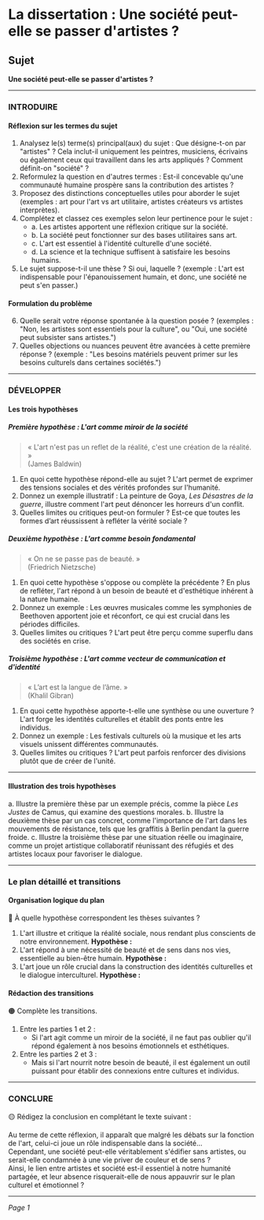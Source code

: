 # La dissertation : Une société peut-elle se passer d'artistes ?

## Sujet
**Une société peut-elle se passer d'artistes ?**

---

### INTRODUIRE

#### Réflexion sur les termes du sujet

1. Analysez le(s) terme(s) principal(aux) du sujet : Que désigne-t-on par "artistes" ? Cela inclut-il uniquement les peintres, musiciens, écrivains ou également ceux qui travaillent dans les arts appliqués ? Comment définit-on "société" ?
2. Reformulez la question en d'autres termes : Est-il concevable qu'une communauté humaine prospère sans la contribution des artistes ?
3. Proposez des distinctions conceptuelles utiles pour aborder le sujet (exemples : art pour l'art vs art utilitaire, artistes créateurs vs artistes interprètes).
4. Complétez et classez ces exemples selon leur pertinence pour le sujet :
   - a. Les artistes apportent une réflexion critique sur la société.  
   - b. La société peut fonctionner sur des bases utilitaires sans art.  
   - c. L'art est essentiel à l'identité culturelle d'une société.  
   - d. La science et la technique suffisent à satisfaire les besoins humains.
5. Le sujet suppose-t-il une thèse ? Si oui, laquelle ? (exemple : L'art est indispensable pour l'épanouissement humain, et donc, une société ne peut s'en passer.)

#### Formulation du problème

6. Quelle serait votre réponse spontanée à la question posée ? (exemples : "Non, les artistes sont essentiels pour la culture", ou "Oui, une société peut subsister sans artistes.")
7. Quelles objections ou nuances peuvent être avancées à cette première réponse ? (exemple : "Les besoins matériels peuvent primer sur les besoins culturels dans certaines sociétés.")

---

### DÉVELOPPER

#### Les trois hypothèses

##### Première hypothèse : L'art comme miroir de la société

> « L'art n'est pas un reflet de la réalité, c'est une création de la réalité. »  
> (James Baldwin)

1. En quoi cette hypothèse répond-elle au sujet ? L'art permet de exprimer des tensions sociales et des vérités profondes sur l'humanité.
2. Donnez un exemple illustratif : La peinture de Goya, *Les Désastres de la guerre*, illustre comment l'art peut dénoncer les horreurs d'un conflit.
3. Quelles limites ou critiques peut-on formuler ? Est-ce que toutes les formes d’art réussissent à refléter la vérité sociale ?

##### Deuxième hypothèse : L'art comme besoin fondamental

> « On ne se passe pas de beauté. »  
> (Friedrich Nietzsche)

1. En quoi cette hypothèse s'oppose ou complète la précédente ? En plus de refléter, l'art répond à un besoin de beauté et d'esthétique inhérent à la nature humaine.
2. Donnez un exemple : Les œuvres musicales comme les symphonies de Beethoven apportent joie et réconfort, ce qui est crucial dans les périodes difficiles.
3. Quelles limites ou critiques ? L'art peut être perçu comme superflu dans des sociétés en crise.

##### Troisième hypothèse : L'art comme vecteur de communication et d'identité

> « L’art est la langue de l’âme. »  
> (Khalil Gibran)

1. En quoi cette hypothèse apporte-t-elle une synthèse ou une ouverture ? L'art forge les identités culturelles et établit des ponts entre les individus.
2. Donnez un exemple : Les festivals culturels où la musique et les arts visuels unissent différentes communautés.
3. Quelles limites ou critiques ? L'art peut parfois renforcer des divisions plutôt que de créer de l'unité.

---

#### Illustration des trois hypothèses

a. Illustre la première thèse par un exemple précis, comme la pièce *Les Justes* de Camus, qui examine des questions morales.
b. Illustre la deuxième thèse par un cas concret, comme l'importance de l'art dans les mouvements de résistance, tels que les graffitis à Berlin pendant la guerre froide.
c. Illustre la troisième thèse par une situation réelle ou imaginaire, comme un projet artistique collaboratif réunissant des réfugiés et des artistes locaux pour favoriser le dialogue.

---

### Le plan détaillé et transitions

#### Organisation logique du plan

🔴 À quelle hypothèse correspondent les thèses suivantes ?

1. L'art illustre et critique la réalité sociale, nous rendant plus conscients de notre environnement. **Hypothèse :** 
2. L'art répond à une nécessité de beauté et de sens dans nos vies, essentielle au bien-être humain. **Hypothèse :** 
3. L'art joue un rôle crucial dans la construction des identités culturelles et le dialogue interculturel. **Hypothèse :** 

#### Rédaction des transitions

🟠 Complète les transitions.

1. Entre les parties 1 et 2 :  
   - Si l'art agit comme un miroir de la société, il ne faut pas oublier qu'il répond également à nos besoins émotionnels et esthétiques.
2. Entre les parties 2 et 3 :  
   - Mais si l'art nourrit notre besoin de beauté, il est également un outil puissant pour établir des connexions entre cultures et individus.

---

### CONCLURE

🟡 Rédigez la conclusion en complétant le texte suivant :

Au terme de cette réflexion, il apparaît que malgré les débats sur la fonction de l'art, celui-ci joue un rôle indispensable dans la société…  
Cependant, une société peut-elle véritablement s'édifier sans artistes, ou serait-elle condamnée à une vie priver de couleur et de sens ?  
Ainsi, le lien entre artistes et société est-il essentiel à notre humanité partagée, et leur absence risquerait-elle de nous appauvrir sur le plan culturel et émotionnel ?  

--- 

*Page 1*